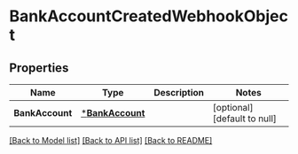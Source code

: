 # BankAccountCreatedWebhookObject

## Properties
Name | Type | Description | Notes
------------ | ------------- | ------------- | -------------
**BankAccount** | [***BankAccount**](BankAccount.md) |  | [optional] [default to null]

[[Back to Model list]](../README.md#documentation-for-models) [[Back to API list]](../README.md#documentation-for-api-endpoints) [[Back to README]](../README.md)

